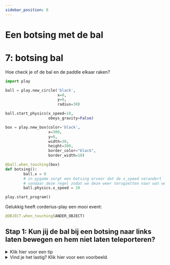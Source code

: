 ```yaml
---
sidebar_position: 8
---
```


# Een botsing met de bal


# 7: botsing bal

Hoe check je of de bal en de paddle elkaar raken?

```python
import play

ball = play.new_circle('black',
                       x=0,
                       y=0,
                       radius=30)

ball.start_physics(x_speed=10,
                   obeys_gravity=False)

box = play.new_box(color='black',
                   x=300,
                   y=0,
                   width=30,
                   height=300,
                   border_color="black",
                   border_width=10)

@ball.when_touching(box)
def botsing():
        ball.x = 0
        # in pygame zorgt een botsing ervoor dat de x_speed verandert
        # vandaar deze regel zodat we deze weer terugzetten naar wat we hadden
        ball.physics.x_speed = 10

play.start_program()
```
Gelukkig heeft corderius-play een mooi event:

```python
@OBJECT.when_touching(ANDER_OBJECT)
```

## Stap 1: Kun jij de bal bij een botsing naar links laten bewegen en hem niet laten teleporteren?

<details>
  <summary>Klik hier voor een tip</summary>

  Denk aan **ball.x** en **ball.physics.x_speed**

</details>

<details>
  <summary>Vind je het lastig? Klik hier voor een voorbeeld.</summary>

```python
import play

ball = play.new_circle('black',
                       x=0,
                       y=0,
                       radius=30)

ball.start_physics(x_speed=10,
                   obeys_gravity=False)

box = play.new_box(color='black',
                   x=300,
                   y=0,
                   width=30,
                   height=300,
                   border_color="black",
                   border_width=10)

@ball.when_touching(box)
def botsing():
        ball.physics.x_speed = -10

play.start_program()
```
</details>







